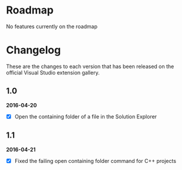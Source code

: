 # Roadmap

No features currently on the roadmap

# Changelog

These are the changes to each version that has been released
on the official Visual Studio extension gallery.

## 1.0

**2016-04-20**

- [x] Open the containing folder of a file in the Solution Explorer

## 1.1

**2016-04-21**

- [x] Fixed the failing open containing folder command for C++ projects
